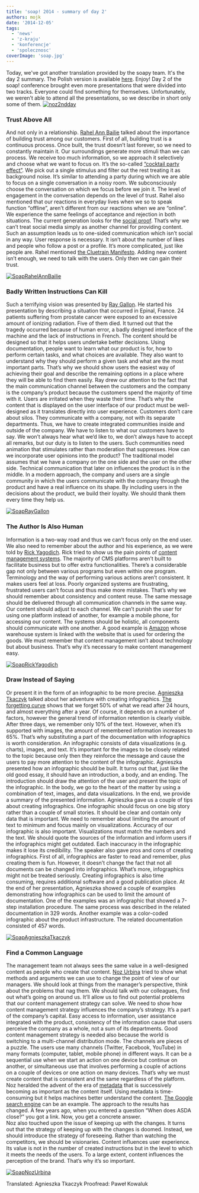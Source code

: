 ```yaml
---
title: 'soap! 2014 - summary of day 2'
authors: mojk
date: '2014-12-05'
tags:
  - 'news'
  - 'z-kraju'
  - 'konferencje'
  - 'spolecznosc'
coverImage: 'soap.jpg'
---
```


Today, we've got another translation provided by the soapy team. It's the day 2
summary. The Polish version is available
[here](http://techwriter.pl/soap-2014-relacja-z-drugiego-dnia/). Enjoy! Day 2 of
the soap! conference brought even more presentations that were divided into two
tracks. Everyone could find something for themselves. Unfortunately, we weren’t
able to attend all the presentations, so we describe in short only some of them.
[![noz2ndday](images/noz2ndday.jpg)](http://techwriter.pl/wp-content/uploads/2014/10/noz2ndday.jpg)

<!--truncate-->

### Trust Above All

And not only in a relationship.
[Rahel Ann Bailie](http://soapconf.com/speakers/) talked about the importance of
building trust among our customers. First of all, building trust is a continuous
process. Once built, the trust doesn’t last forever, so we need to constantly
maintain it. Our surroundings generate more stimuli than we can process. We
receive too much information, so we approach it selectively and choose what we
want to focus on. It’s the so-called
[“cocktail party effect”](http://en.wikipedia.org/wiki/Cocktail_party_effect).
We pick out a single stimulus and filter out the rest treating it as background
noise. It’s similar to attending a party during which we are able to focus on a
single conversation in a noisy room. We subconsciously choose the conversation
on which we focus before we join it. The level of engagement in the conversation
depends on the level of trust. Rahel also mentioned that our reactions in
everyday lives when we so to speak function “offline”, aren’t different from our
reactions when we are “online”. We experience the same feelings of acceptance
and rejection in both situations. The current generation looks for the
[social proof](http://en.wikipedia.org/wiki/Social_proof). That’s why we can’t
treat social media simply as another channel for providing content. Such an
assumption leads us to one-sided communication which isn’t social in any way.
User response is necessary. It isn’t about the number of likes and people who
follow a post or a profile. It’s more complicated, just like people are. Rahel
mentioned
[the Cluetrain Manifesto](http://en.wikipedia.org/wiki/The_Cluetrain_Manifesto).
Adding new content isn’t enough, we need to talk with the users. Only then we
can gain their trust.

[![SoapRahelAnnBailie](images/SoapRahelAnnBailie.png)](http://techwriter.pl/wp-content/uploads/2014/10/SoapRahelAnnBailie.png)

### Badly Written Instructions Can Kill

Such a terrifying vision was presented by
[Ray Gallon](http://soapconf.com/speakers/). He started his presentation by
describing a situation that occurred in Epinal, France. 24 patients suffering
from prostate cancer were exposed to an excessive amount of ionizing radiation.
Five of them died. It turned out that the tragedy occurred because of human
error, a badly designed interface of the machine and the lack of instructions in
French. The content should be designed so that it helps users undertake better
decisions. Using documentation, people want to learn what our product is for,
how to perform certain tasks, and what choices are available. They also want to
understand why they should perform a given task and what are the most important
parts. That’s why we should show users the easiest way of achieving their goal
and describe the remaining options in a place where they will be able to find
them easily. Ray drew our attention to the fact that the main communication
channel between the customers and the company is the company’s product because
the customers spend the majority of time with it. Users are irritated when they
waste their time. That’s why the content that is displayed on the user interface
of our product must be well-designed as it translates directly into user
experience. Customers don’t care about silos. They communicate with a company,
not with its separate departments. Thus, we have to create integrated
communities inside and outside of the company. We have to listen to what our
customers have to say. We won’t always hear what we’d like to, we don’t always
have to accept all remarks, but our duty is to listen to the users. Such
communities need animation that stimulates rather than moderation that
suppresses. How can we incorporate user opinions into the product? The
traditional model assumes that we have a company on the one side and the user on
the other side. Technical communication that later on influences the product is
in the middle. In a modern approach, the company and users are a single
community in which the users communicate with the company through the product
and have a real influence on its shape. By including users in the decisions
about the product, we build their loyalty. We should thank them every time they
help us.

[![SoapRayGallon](images/SoapRayGallon.png)](http://techwriter.pl/wp-content/uploads/2014/10/SoapRayGallon.png)

### The Author Is Also Human

Information is a two-way road and thus we can’t focus only on the end user. We
also need to remember about the author and his experience, as we were told by
[Rick Yagodich](http://soapconf.com/speakers). Rick tried to show us the pain
points of
[content management systems](http://en.wikipedia.org/wiki/Content_management_system).
The majority of CMS platforms aren’t built to facilitate business but to offer
extra functionalities. There’s a considerable gap not only between various
programs but even within one program. Terminology and the way of performing
various actions aren’t consistent. It makes users feel at loss. Poorly organized
systems are frustrating, frustrated users can’t focus and thus make more
mistakes. That’s why we should remember about consistency and content reuse. The
same message should be delivered through all communication channels in the same
way. Our content should adjust to each channel. We can’t punish the user for
using one platform instead of another, for example a mobile phone, for accessing
our content. The systems should be holistic, all components should communicate
with one another. A good example is [Amazon](http://www.amazon.com/) whose
warehouse system is linked with the website that is used for ordering the goods.
We must remember that content management isn’t about technology but about
business. That’s why it’s necessary to make content management easy.

[![SoapRickYagodich](images/SoapRickYagodich.png)](http://techwriter.pl/wp-content/uploads/2014/10/SoapRickYagodich.png)

### Draw Instead of Saying

Or present it in the form of an infographic to be more precise.
[Agnieszka Tkaczyk](http://soapconf.com/speakers) talked about her adventure
with creating infographics.
[The forgetting curve](http://en.wikipedia.org/wiki/Forgetting_curve) shows that
we forget 50% of what we read after 24 hours, and almost everything after a
year. Of course, it depends on a number of factors, however the general trend of
information retention is clearly visible. After three days, we remember only 10%
of the text. However, when it’s supported with images, the amount of remembered
information increases to 65%. That’s why substituting a part of the
documentation with infographics is worth consideration. An infographic consists
of data visualizations (e.g. charts), images, and text. It’s important for the
images to be closely related to the topic because only then they reinforce the
message and cause the users to pay more attention to the content of the
infographic. Agnieszka presented how an infographic should be built. It turns
out that, just like the old good essay, it should have an introduction, a body,
and an ending. The introduction should draw the attention of the user and
present the topic of the infographic. In the body, we go to the heart of the
matter by using a combination of text, images, and data visualizations. In the
end, we provide a summary of the presented information. Agnieszka gave us a
couple of tips about creating infographics. One infographic should focus on one
big story rather than a couple of small stories. It should be clear and contain
only data that is important. We need to remember about limiting the amount of
text to minimum and focus mainly on visualizations. Accuracy of our infographic
is also important. Visualizations must match the numbers and the text. We should
quote the sources of the information and inform users if the infographics might
get outdated. Each inaccuracy in the infographic makes it lose its credibility.
The speaker also gave pros and cons of creating infographics. First of all,
infographics are faster to read and remember, plus creating them is fun.
However, it doesn’t change the fact that not all documents can be changed into
infographics. What’s more, infographics might not be treated seriously. Creating
infographics is also time consuming, requires additional software and a good
publication place. At the end of her presentation, Agnieszka showed a couple of
examples demonstrating how infographics can be used to limit the amount of
documentation. One of the examples was an infographic that showed a 7-step
installation procedure. The same process was described in the related
documentation in 329 words. Another example was a color-coded infographic about
the product infrastructure. The related documentation consisted of 457 words.

[![SoapAgnieszkaTkaczyk](images/SoapAgnieszkaTkaczyk.png)](http://techwriter.pl/wp-content/uploads/2014/10/SoapAgnieszkaTkaczyk.png)

### Find a Common Language

The management team not always sees the same value in a well-designed content as
people who create that content. [Noz Urbina](http://soapconf.com/speakers) tried
to show what methods and arguments we can use to change the point of view of our
managers. We should look at things from the manager’s perspective, think about
the problems that nag them. We should talk with our colleagues, find out what’s
going on around us. It’ll allow us to find out potential problems that our
content management strategy can solve. We need to show how content management
strategy influences the company’s strategy. It’s a part of the company’s
capital. Easy access to information, user assistance integrated with the
product, consistency of the information cause that users perceive the company as
a whole, not a sum of its departments. Good content management strategy is
needed also because the world is switching to a multi-channel distribution mode.
The channels are pieces of a puzzle. The users use many channels (Twitter,
Facebook, YouTube) in many formats (computer, tablet, mobile phone) in different
ways. It can be a sequential use when we start an action on one device but
continue on another, or simultaneous use that involves performing a couple of
actions on a couple of devices or one action on many devices. That’s why we must
create content that is consistent and the same regardless of the platform. Noz
heralded the advent of the era of
[metadata](http://en.wikipedia.org/wiki/Metadata) that is successively becoming
as important as the content itself. Using metadata is time-consuming but it
helps machines better understand the content.
[The Google search engine](https://www.google.com) can be an example. The
approach to the results has changed. A few years ago, when you entered a
question “When does ASDA close?” you got a link. Now, you get a concrete
answer.  
Noz also touched upon the issue of keeping up with the changes. It turns out
that the strategy of keeping up with the changes is doomed. Instead, we should
introduce the strategy of foreseeing. Rather than watching the competitors, we
should be visionaries. Content influences user experience. Its value is not in
the number of created instructions but in the level to which it meets the needs
of the users. To a large extent, content influences the perception of the brand.
That’s why it’s so important.

[![SoapNozUrbina](images/SoapNozUrbina.png)](http://techwriter.pl/wp-content/uploads/2014/10/SoapNozUrbina.png)

Translated: Agnieszka Tkaczyk Proofread: Paweł Kowaluk
